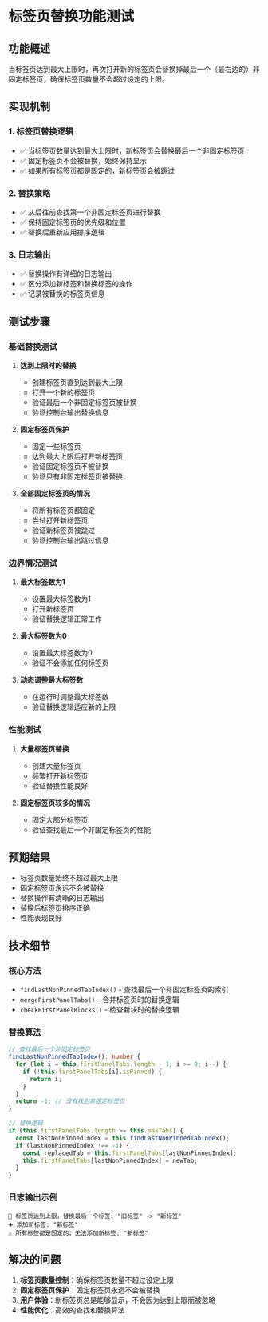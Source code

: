 # 标签页替换功能测试

## 功能概述

当标签页达到最大上限时，再次打开新的标签页会替换掉最后一个（最右边的）非固定标签页，确保标签页数量不会超过设定的上限。

## 实现机制

### 1. 标签页替换逻辑
- ✅ 当标签页数量达到最大上限时，新标签页会替换最后一个非固定标签页
- ✅ 固定标签页不会被替换，始终保持显示
- ✅ 如果所有标签页都是固定的，新标签页会被跳过

### 2. 替换策略
- ✅ 从后往前查找第一个非固定标签页进行替换
- ✅ 保持固定标签页的优先级和位置
- ✅ 替换后重新应用排序逻辑

### 3. 日志输出
- ✅ 替换操作有详细的日志输出
- ✅ 区分添加新标签和替换标签的操作
- ✅ 记录被替换的标签页信息

## 测试步骤

### 基础替换测试
1. **达到上限时的替换**
   - 创建标签页直到达到最大上限
   - 打开一个新的标签页
   - 验证最后一个非固定标签页被替换
   - 验证控制台输出替换信息

2. **固定标签页保护**
   - 固定一些标签页
   - 达到最大上限后打开新标签页
   - 验证固定标签页不被替换
   - 验证只有非固定标签页被替换

3. **全部固定标签页的情况**
   - 将所有标签页都固定
   - 尝试打开新标签页
   - 验证新标签页被跳过
   - 验证控制台输出跳过信息

### 边界情况测试
1. **最大标签数为1**
   - 设置最大标签数为1
   - 打开新标签页
   - 验证替换逻辑正常工作

2. **最大标签数为0**
   - 设置最大标签数为0
   - 验证不会添加任何标签页

3. **动态调整最大标签数**
   - 在运行时调整最大标签数
   - 验证替换逻辑适应新的上限

### 性能测试
1. **大量标签页替换**
   - 创建大量标签页
   - 频繁打开新标签页
   - 验证替换性能良好

2. **固定标签页较多的情况**
   - 固定大部分标签页
   - 验证查找最后一个非固定标签页的性能

## 预期结果

- 标签页数量始终不超过最大上限
- 固定标签页永远不会被替换
- 替换操作有清晰的日志输出
- 替换后标签页排序正确
- 性能表现良好

## 技术细节

### 核心方法
- `findLastNonPinnedTabIndex()` - 查找最后一个非固定标签页的索引
- `mergeFirstPanelTabs()` - 合并标签页时的替换逻辑
- `checkFirstPanelBlocks()` - 检查新块时的替换逻辑

### 替换算法
```typescript
// 查找最后一个非固定标签页
findLastNonPinnedTabIndex(): number {
  for (let i = this.firstPanelTabs.length - 1; i >= 0; i--) {
    if (!this.firstPanelTabs[i].isPinned) {
      return i;
    }
  }
  return -1; // 没有找到非固定标签页
}

// 替换逻辑
if (this.firstPanelTabs.length >= this.maxTabs) {
  const lastNonPinnedIndex = this.findLastNonPinnedTabIndex();
  if (lastNonPinnedIndex !== -1) {
    const replacedTab = this.firstPanelTabs[lastNonPinnedIndex];
    this.firstPanelTabs[lastNonPinnedIndex] = newTab;
  }
}
```

### 日志输出示例
```
🔄 标签页达到上限，替换最后一个标签: "旧标签" -> "新标签"
➕ 添加新标签: "新标签"
⚠️ 所有标签都是固定的，无法添加新标签: "新标签"
```

## 解决的问题

1. **标签页数量控制**：确保标签页数量不超过设定上限
2. **固定标签页保护**：固定标签页永远不会被替换
3. **用户体验**：新标签页总是能够显示，不会因为达到上限而被忽略
4. **性能优化**：高效的查找和替换算法
